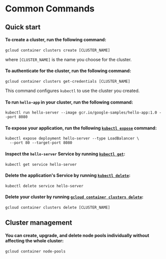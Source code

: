 # Common Commands

## Quick start

#### To create a cluster, run the following command:

```text
gcloud container clusters create [CLUSTER_NAME]
```

where `[CLUSTER_NAME]` is the name you choose for the cluster.

#### To authenticate for the cluster, run the following command:

```text
gcloud container clusters get-credentials [CLUSTER_NAME]
```

This command configures `kubectl` to use the cluster you created.

#### To run `hello-app` in your cluster, run the following command:

```text
kubectl run hello-server --image gcr.io/google-samples/hello-app:1.0 --port 8080
```

#### To expose your application, run the following [`kubectl expose`](https://kubernetes.io/docs/reference/generated/kubectl/kubectl-commands#expose) command:

```text
kubectl expose deployment hello-server --type LoadBalancer \
  --port 80 --target-port 8080
```

#### Inspect the `hello-server` Service by running [`kubectl get`](https://kubernetes.io/docs/reference/generated/kubectl/kubectl-commands#get):

```text
kubectl get service hello-server
```

#### Delete the application's Service by running [`kubectl delete`](https://kubernetes.io/docs/reference/generated/kubectl/kubectl-commands#delete):

```text
kubectl delete service hello-server
```

#### Delete your cluster by running [`gcloud container clusters delete`](https://cloud.google.com/sdk/gcloud/reference/container/clusters/delete):

```text
gcloud container clusters delete [CLUSTER_NAME]
```

## Cluster management

#### You can create, upgrade, and delete node pools individually without affecting the whole cluster:

```text
gcloud container node-pools
```

